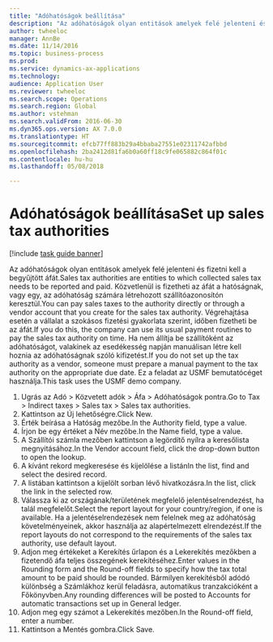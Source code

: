 ```yaml
--- 
title: "Adóhatóságok beállítása"
description: "Az adóhatóságok olyan entitások amelyek felé jelenteni és fizetni kell a begyűjtött áfát."
author: twheeloc
manager: AnnBe
ms.date: 11/14/2016
ms.topic: business-process
ms.prod: 
ms.service: dynamics-ax-applications
ms.technology: 
audience: Application User
ms.reviewer: twheeloc
ms.search.scope: Operations
ms.search.region: Global
ms.author: vstehman
ms.search.validFrom: 2016-06-30
ms.dyn365.ops.version: AX 7.0.0
ms.translationtype: HT
ms.sourcegitcommit: efcb77ff883b29a4bbaba27551e02311742afbbd
ms.openlocfilehash: 2ba2412d81fa6b0a60ff18c9fe065882c864f01c
ms.contentlocale: hu-hu
ms.lasthandoff: 05/08/2018

---
```

# <a name="set-up-sales-tax-authorities"></a><span data-ttu-id="63182-103">Adóhatóságok beállítása</span><span class="sxs-lookup"><span data-stu-id="63182-103">Set up sales tax authorities</span></span>

[!include [task guide banner](../../includes/task-guide-banner.md)]

<span data-ttu-id="63182-104">Az adóhatóságok olyan entitások amelyek felé jelenteni és fizetni kell a begyűjtött áfát.</span><span class="sxs-lookup"><span data-stu-id="63182-104">Sales tax authorities are entities to which collected sales tax needs to be reported and paid.</span></span> <span data-ttu-id="63182-105">Közvetlenül is fizetheti az áfát a hatóságnak, vagy egy, az adóhatóság számára létrehozott szállítóazonosítón keresztül.</span><span class="sxs-lookup"><span data-stu-id="63182-105">You can pay sales taxes to the authority directly or through a vendor account that you create for the sales tax authority.</span></span> <span data-ttu-id="63182-106">Végrehajtása esetén a vállalat a szokásos fizetési gyakorlata szerint, időben fizetheti be az áfát.</span><span class="sxs-lookup"><span data-stu-id="63182-106">If you do this, the company can use its usual payment routines to pay the sales tax authority on time.</span></span> <span data-ttu-id="63182-107">Ha nem állítja be szállítóként az adóhatóságot, valakinek az esedékesség napján manuálisan létre kell hoznia az adóhatóságnak szóló kifizetést.</span><span class="sxs-lookup"><span data-stu-id="63182-107">If you do not set up the tax authority as a vendor, someone must prepare a manual payment to the tax authority on the appropriate due date.</span></span> <span data-ttu-id="63182-108">Ez a feladat az USMF bemutatócéget használja.</span><span class="sxs-lookup"><span data-stu-id="63182-108">This task uses the USMF demo company.</span></span>

1. <span data-ttu-id="63182-109">Ugrás az Adó > Közvetett adók > Áfa > Adóhatóságok pontra.</span><span class="sxs-lookup"><span data-stu-id="63182-109">Go to Tax > Indirect taxes > Sales tax > Sales tax authorities.</span></span>
2. <span data-ttu-id="63182-110">Kattintson az Új lehetőségre.</span><span class="sxs-lookup"><span data-stu-id="63182-110">Click New.</span></span>
3. <span data-ttu-id="63182-111">Érték beírása a Hatóság mezőbe.</span><span class="sxs-lookup"><span data-stu-id="63182-111">In the Authority field, type a value.</span></span>
4. <span data-ttu-id="63182-112">Írjon be egy értéket a Név mezőbe.</span><span class="sxs-lookup"><span data-stu-id="63182-112">In the Name field, type a value.</span></span>
5. <span data-ttu-id="63182-113">A Szállítói számla mezőben kattintson a legördítő nyílra a keresőlista megnyitásához.</span><span class="sxs-lookup"><span data-stu-id="63182-113">In the Vendor account field, click the drop-down button to open the lookup.</span></span>
6. <span data-ttu-id="63182-114">A kívánt rekord megkeresése és kijelölése a listán</span><span class="sxs-lookup"><span data-stu-id="63182-114">In the list, find and select the desired record.</span></span>
7. <span data-ttu-id="63182-115">A listában kattintson a kijelölt sorban lévő hivatkozásra.</span><span class="sxs-lookup"><span data-stu-id="63182-115">In the list, click the link in the selected row.</span></span>
8. <span data-ttu-id="63182-116">Válassza ki az országának/területének megfelelő jelentéselrendezést, ha talál megfelelőt.</span><span class="sxs-lookup"><span data-stu-id="63182-116">Select the report layout for your country/region, if one is available.</span></span> <span data-ttu-id="63182-117">Ha a jelentéselrendezések nem felelnek meg az adóhatóság követelményeinek, akkor használja az alapértelmezett elrendezést.</span><span class="sxs-lookup"><span data-stu-id="63182-117">If the report layouts do not correspond to the requirements of the sales tax authority, use default layout.</span></span>
9. <span data-ttu-id="63182-118">Adjon meg értékeket a Kerekítés űrlapon és a Lekerekítés mezőkben a fizetendő áfa teljes összegének kerekítéséhez.</span><span class="sxs-lookup"><span data-stu-id="63182-118">Enter values in the Rounding form and the Round-off fields to specify how the tax total amount to be paid should be rounded.</span></span> <span data-ttu-id="63182-119">Bármilyen kerekítésből adódó különbség a Számlákhoz kerül feladásra, automatikus tranzakcióként a Főkönyvben.</span><span class="sxs-lookup"><span data-stu-id="63182-119">Any rounding differences will be posted to Accounts for automatic transactions set up in General ledger.</span></span>
10. <span data-ttu-id="63182-120">Adjon meg egy számot a Lekerekítés mezőben.</span><span class="sxs-lookup"><span data-stu-id="63182-120">In the Round-off field, enter a number.</span></span>
11. <span data-ttu-id="63182-121">Kattintson a Mentés gombra.</span><span class="sxs-lookup"><span data-stu-id="63182-121">Click Save.</span></span>


